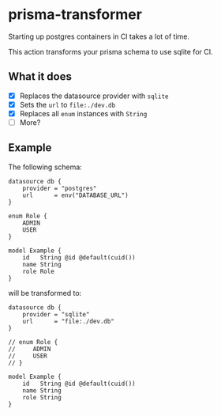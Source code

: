 # prisma-transformer

Starting up postgres containers in CI takes a lot of time.

This action transforms your prisma schema to use sqlite for CI.

## What it does

- [x] Replaces the datasource provider with `sqlite`
- [x] Sets the `url` to `file:./dev.db`
- [x] Replaces all `enum` instances with `String`
- [ ] More?

## Example

The following schema:

```prisma
datasource db {
    provider = "postgres"
    url      = env("DATABASE_URL")
}

enum Role {
    ADMIN
    USER
}

model Example {
    id   String @id @default(cuid())
    name String
    role Role
}
```

will be transformed to:

```prisma
datasource db {
    provider = "sqlite"
    url      = "file:./dev.db"
}

// enum Role {
//     ADMIN
//     USER
// }

model Example {
    id   String @id @default(cuid())
    name String
    role String
}
```

